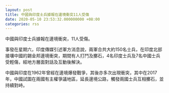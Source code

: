 ```yaml
---
layout: post
title: 中國與印度士兵據報在邊境衝突11人受傷
date: 2020-05-10 23:53:32.000000000 +08:00
categories: rss
---
```


中國與印度士兵據報在邊境衝突，11人受傷。

事發在星期六，印度傳媒引述軍方消息說，兩軍合共大約150名士兵，在印度北部接壤中國的錫金邦邊境衝突，期間有人打鬥及擲石，4名印度士兵及7名中國士兵受輕傷，經地方層面對話及互動後解決。

中國與印度在1962年曾經在邊境爆發戰爭，其後亦多次出現衝突，其中在2017年，中國試圖在兩國有主權爭議地區，延長邊境公路，觸發兩國士兵互相擲石，並持續對峙。
